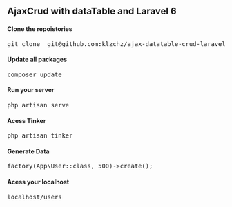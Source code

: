 <h2>AjaxCrud with dataTable and Laravel 6</h2>

<h4><b>Clone the repoistories</b></h4>
<pre>git clone  git@github.com:klzchz/ajax-datatable-crud-laravel-6.git </pre>

<h4><b>Update all packages</b></h4>
<pre>composer update</pre>

<h4><b>Run your server</b></h4>
<pre>php artisan serve</pre>

<h4><b>Acess Tinker</b></h4>
<pre>php artisan tinker</pre>


<h4><b>Generate Data</b></h4>
<pre>factory(App\User::class, 500)->create();</pre>


<h4><b>Acess your localhost </b></h4>
<pre>localhost/users</pre>


